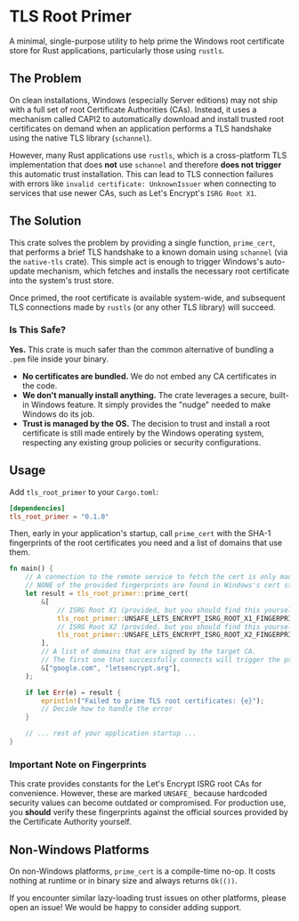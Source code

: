 # TLS Root Primer

A minimal, single-purpose utility to help prime the Windows root certificate store for Rust applications, particularly those using `rustls`.

## The Problem

On clean installations, Windows (especially Server editions) may not ship with a full set of root Certificate Authorities (CAs). Instead, it uses a mechanism called CAPI2 to automatically download and install trusted root certificates on demand when an application performs a TLS handshake using the native TLS library (`schannel`).

However, many Rust applications use `rustls`, which is a cross-platform TLS implementation that does **not** use `schannel` and therefore **does not trigger** this automatic trust installation. This can lead to TLS connection failures with errors like `invalid certificate: UnknownIssuer` when connecting to services that use newer CAs, such as Let's Encrypt's `ISRG Root X1`.

## The Solution

This crate solves the problem by providing a single function, `prime_cert`, that performs a brief TLS handshake to a known domain using `schannel` (via the `native-tls` crate). This simple act is enough to trigger Windows's auto-update mechanism, which fetches and installs the necessary root certificate into the system's trust store.

Once primed, the root certificate is available system-wide, and subsequent TLS connections made by `rustls` (or any other TLS library) will succeed.

### Is This Safe?

**Yes.** This crate is much safer than the common alternative of bundling a `.pem` file inside your binary.

* **No certificates are bundled.** We do not embed any CA certificates in the code.
* **We don't manually install anything.** The crate leverages a secure, built-in Windows feature. It simply provides the "nudge" needed to make Windows do its job.
* **Trust is managed by the OS.** The decision to trust and install a root certificate is still made entirely by the Windows operating system, respecting any existing group policies or security configurations.

## Usage

Add `tls_root_primer` to your `Cargo.toml`:

```toml
[dependencies]
tls_root_primer = "0.1.0"
```

Then, early in your application's startup, call `prime_cert` with the SHA-1 fingerprints of the root certificates you need and a list of domains that use them.

```rust
fn main() {
    // A connection to the remote service to fetch the cert is only made if
    // NONE of the provided fingerprints are found in Windows's cert store.
    let result = tls_root_primer::prime_cert(
        &[
            // ISRG Root X1 (provided, but you should find this yourself)
            tls_root_primer::UNSAFE_LETS_ENCRYPT_ISRG_ROOT_X1_FINGERPRINT,
            // ISRG Root X2 (provided, but you should find this yourself)
            tls_root_primer::UNSAFE_LETS_ENCRYPT_ISRG_ROOT_X2_FINGERPRINT,
        ],
        // A list of domains that are signed by the target CA.
        // The first one that successfully connects will trigger the priming.
        &["google.com", "letsencrypt.org"],
    );

    if let Err(e) = result {
        eprintln!("Failed to prime TLS root certificates: {e}");
        // Decide how to handle the error
    }

    // ... rest of your application startup ...
}
```

### Important Note on Fingerprints

This crate provides constants for the Let's Encrypt ISRG root CAs for convenience. However, these are marked `UNSAFE_` because hardcoded security values can become outdated or compromised. For production use, you **should** verify these fingerprints against the official sources provided by the Certificate Authority yourself.

## Non-Windows Platforms

On non-Windows platforms, `prime_cert` is a compile-time no-op. It costs nothing at runtime or in binary size and always returns `Ok(())`.

If you encounter similar lazy-loading trust issues on other platforms, please open an issue\! We would be happy to consider adding support.
